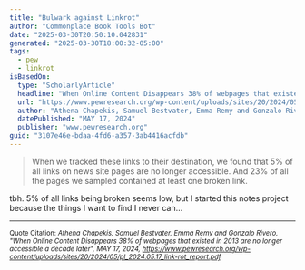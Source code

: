 ```yaml
---
title: "Bulwark against Linkrot"
author: "Commonplace Book Tools Bot"
date: "2025-03-30T20:50:10.042831"
generated: "2025-03-30T18:00:32-05:00"
tags:
  - pew
  - linkrot
isBasedOn:
  type: "ScholarlyArticle"
  headline: "When Online Content Disappears 38% of webpages that existed in 2013 are no longer accessible a decade later"
  url: "https://www.pewresearch.org/wp-content/uploads/sites/20/2024/05/pl_2024.05.17_link-rot_report.pdf"
  author: "Athena Chapekis, Samuel Bestvater, Emma Remy and Gonzalo Rivero"
  datePublished: "MAY 17, 2024"
  publisher: "www.pewresearch.org"
guid: "3107e46e-bdaa-4fd6-a357-3ab4416acfdb"
---
```


> When we tracked these links to their destination, we found that 5% of all links on news site pages are no longer accessible. And 23% of all the pages we sampled contained at least one broken link.

tbh. 5% of all links being broken seems low, but I started this notes project because the things I want to find I never can...

---

<sub>Quote Citation: <cite>Athena Chapekis, Samuel Bestvater, Emma Remy and Gonzalo Rivero, "When Online Content Disappears 38% of webpages that existed in 2013 are no longer accessible a decade later", MAY 17, 2024, <a href="https://www.pewresearch.org/wp-content/uploads/sites/20/2024/05/pl_2024.05.17_link-rot_report.pdf">https://www.pewresearch.org/wp-content/uploads/sites/20/2024/05/pl_2024.05.17_link-rot_report.pdf</a></cite></sub>